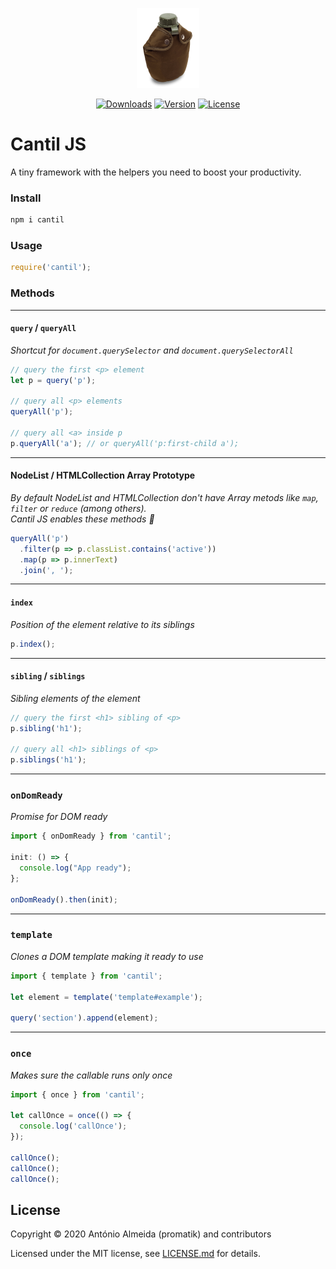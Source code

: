 <p align="center"><a href="https://promatik.github.io/cantil-js/" target="_blank" rel="noopener noreferrer"><img width="100" src="https://raw.githubusercontent.com/promatik/cantil-js/gh-pages/docs/logo.png" alt="Cantil JS logo"></a></p>

<p align="center">
  <a href="https://npmcharts.com/compare/cantil?minimal=true"><img src="https://img.shields.io/npm/dm/cantil.svg?sanitize=true" alt="Downloads"></a>
  <a href="https://www.npmjs.com/package/cantil"><img src="https://img.shields.io/npm/v/cantil.svg?sanitize=true" alt="Version"></a>
  <a href="https://www.npmjs.com/package/cantil"><img src="https://img.shields.io/npm/l/cantil.svg?sanitize=true" alt="License"></a>
</p>

# Cantil JS

A tiny framework with the helpers you need to boost your productivity.

### Install

```js
npm i cantil
```

### Usage

```js
require('cantil');
```

### Methods

---

#### `query` / `queryAll`
_Shortcut for `document.querySelector` and `document.querySelectorAll`_

```js
// query the first <p> element
let p = query('p');

// query all <p> elements
queryAll('p');

// query all <a> inside p
p.queryAll('a'); // or queryAll('p:first-child a');
```

---

#### NodeList / HTMLCollection Array Prototype
_By default NodeList and HTMLCollection don't have Array metods like `map`, `filter` or `reduce` (among others)._  
_Cantil JS enables these methods 🎉_

```js
queryAll('p')
  .filter(p => p.classList.contains('active'))
  .map(p => p.innerText)
  .join(', ');
```

---

#### `index`
_Position of the element relative to its siblings_

```js
p.index();
```

---

#### `sibling` / `siblings`
_Sibling elements of the element_

```js
// query the first <h1> sibling of <p>
p.sibling('h1');

// query all <h1> siblings of <p>
p.siblings('h1');
```

---

### `onDomReady`
_Promise for DOM ready_

```js
import { onDomReady } from 'cantil';

init: () => {
  console.log("App ready");
};

onDomReady().then(init);
```

---

### `template`
_Clones a DOM template making it ready to use_

```js
import { template } from 'cantil';

let element = template('template#example');

query('section').append(element);
```

---

### `once`
_Makes sure the callable runs only once_

```js
import { once } from 'cantil';

let callOnce = once(() => {
  console.log('callOnce');
});
 
callOnce();
callOnce();
callOnce();
```


## License

Copyright © 2020 António Almeida (promatik) and contributors

Licensed under the MIT license, see [LICENSE.md](LICENSE.md) for details.
